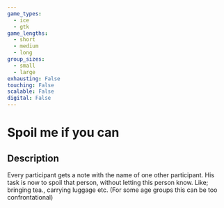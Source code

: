 ```yaml
---
game_types:
  - ice
  - gtk
game_lengths:
  - short
  - medium
  - long
group_sizes:
  - small
  - large
exhausting: False
touching: False
scalable: False
digital: False
---
```

# Spoil me if you can

## Description
Every participant gets a note with the name of one other participant. His task is
now to spoil that person, without letting this person know. Like; bringing tea., carrying luggage etc. (For some age groups this can be too confrontational)
